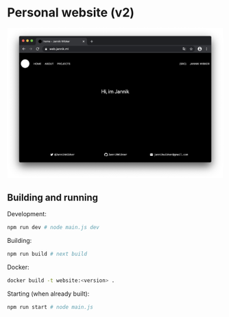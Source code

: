 # Personal website (v2)

![](./screenshots/main.png)


## Building and running

Development:

```sh
npm run dev # node main.js dev
```

Building:

```sh
npm run build # next build
```

Docker:

```sh
docker build -t website:<version> .
```

Starting (when already built):

```sh
npm run start # node main.js
```
